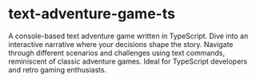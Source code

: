 # text-adventure-game-ts
A console-based text adventure game written in TypeScript. Dive into an interactive narrative where your decisions shape the story. Navigate through different scenarios and challenges using text commands, reminiscent of classic adventure games. Ideal for TypeScript developers and retro gaming enthusiasts.
